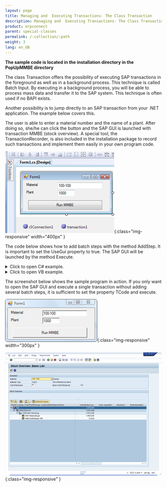 ```yaml
---
layout: page
title: Managing and  Executing Transactions- The Class Transaction
description: Managing and  Executing Transactions- The Class Transaction
product: erpconnect
parent: special-classes
permalink: /:collection/:path
weight: 3
lang: en_GB
---
```


**The sample code is located in the installation directory in the PopUpMMBE directory**


The class Transaction offers the possibility of executing SAP transactions in the foreground as well as in a background process. This technique is called Batch Input. By executing in a background process, you will be able to process mass data and transfer it to the SAP system. This technique is often used if no BAPI exists.

Another possibility is to jump directly to an SAP transaction from your .NET application. The example below covers this.

The user is able to enter a material number and the name of a plant. After doing so, she/he can click the button and the SAP GUI is launched with transaction MMBE (stock overview). A special tool, the TransactionRecorder, is also included in the installation package to record such transactions and implement them easily in your own program code. 

![Call-Transaction-001](/img/content/Call-Transaction-001.png){:class="img-responsive" width="400px" }

The code below shows how to add batch steps with the method AddStep. It is important to set the UseGui property to true. The SAP GUI will be launched by the method Execute.

<details>
<summary>Click to open C# example.</summary>
{% highlight csharp %}
private void button1_Click(object sender, System.EventArgs e)
        {
            Transaction transaction1 = new Transaction();
            R3Connection r3Connection1 = new R3Connection("SAPServer", 00, "User", "Pass", "EN",800");
            transaction1.Connection = r3Connection1;
            // Reset the batch steps
            transaction1.BatchSteps.Clear();
  
            // fill new steps
            transaction1.ExecutionMode = ERPConnect.Utils.TransactionDialogMode.ShowOnlyErrors;
            transaction1.TCode = "MMBE";
            transaction1.AddStepSetNewDynpro("RMMMBEST", "1000");
            transaction1.AddStepSetOKCode("ONLI");
            transaction1.AddStepSetCursor("MS_WERKS-LOW");
            transaction1.AddStepSetField("MS_MATNR-LOW", textBox1.Text);
            transaction1.AddStepSetField("MS_WERKS-LOW", textBox2.Text);
  
            // connect to SAP
            r3Connection1.UseGui = true;
            r3Connection1.Open(false);
            // Run
            transaction1.Execute();
        }
{% endhighlight %}
</details>

<details>
<summary>Click to open VB example.</summary>
{% highlight visualbasic %}
Private Sub button1_Click(ByVal sender As System.Object, ByVal e As System.EventArgs) Handles button1.Click
    Dim r3Connection1 As R3Connection = New R3Connection("SAPServer", 0, "SAPUser", "Password", "EN", "800")
    Dim transaction1 As Transaction = New Transaction()
    transaction1.Connection = r3Connection1
    ' Reset the batch steps
    transaction1.BatchSteps.Clear()
    ' fill new steps
    transaction1.ExecutionMode = _
       ERPConnect.Utils.TransactionDialogMode.ShowOnlyErrors
    transaction1.TCode = "MMBE"
    transaction1.AddStepSetNewDynpro("RMMMBEST", "1000")
    transaction1.AddStepSetOKCode("ONLI")
    transaction1.AddStepSetCursor("MS_WERKS-LOW")
    transaction1.AddStepSetField("MS_MATNR-LOW", "100-100")
    transaction1.AddStepSetField("MS_WERKS-LOW", "100-200")
    ' connect to SAP
  
  
    r3Connection1.UseGui = True
    r3Connection1.Open(False)
    ' Run
    transaction1.Execute()
  
End Sub
{% endhighlight %}
</details>

The screenshot below shows the sample program in action.
If you only want to open the SAP GUI and execute a single transaction without adding several batch steps, it is sufficient to set the property TCode and execute. 

![Call-Transaction-002](/img/content/Call-Transaction-002.png){:class="img-responsive" width="300px" }

![Call-Transaction-003](/img/content/Call-Transaction-003.png){:class="img-responsive"  }
